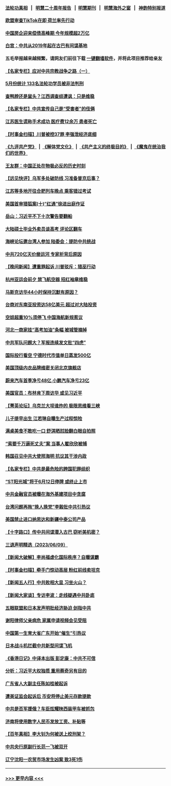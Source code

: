 #### [法轮功真相](https://github.com/gfw-breaker/truth/blob/master/README.md?t=0) &nbsp;&nbsp;|&nbsp;&nbsp; [明慧二十周年报告](https://github.com/gfw-breaker/mh-reports/blob/master/README.md?t=0) &nbsp;&nbsp;|&nbsp;&nbsp;[明慧期刊](https://github.com/gfw-breaker/mh-qikan) &nbsp;&nbsp;|&nbsp;&nbsp; [明慧海外之窗](https://github.com/gfw-breaker/mh-news/blob/master/README.md?t=0) &nbsp;&nbsp;|&nbsp;&nbsp; [神韵特别报道](https://github.com/gfw-breaker/mh-news/blob/master/shenyun.md?t=0)
#### [欧盟审查TikTok在即 荷兰率先行动](../pages/nsc413/n14013812.md?t=06110643) 
#### [中国房企迎来偿债高峰期 今年规模超2万亿](../pages/nsc413/n14013863.md?t=06110643) 
#### [白宫：中共从2019年起在古巴有间谍基地](../pages/nsc413/n14013849.md?t=06110643) 
#### 五毛举报越来越频繁，请网友们前往下载 [一键翻墙软件](https://github.com/gfw-breaker/ssr-accounts)，并将此项目推荐给亲友
#### [【名家专栏】应对中共宗教战争之路（一）](../pages/nsc413/n14010381.md?t=06110643) 
#### [5月份统计 133名法轮功学员被非法判刑](../pages/nsc413/n14013124.md?t=06110643) 
#### [查鸭脖还是鼠头？江西调查组遭讽：只是维稳](../pages/nsc413/n14013811.md?t=06110643) 
#### [【名家专栏】中共宣传自己是“受害者”的伎俩](../pages/nsc413/n14013205.md?t=06110643) 
#### [江苏医生谎称手术成功 医疗费12余万 患者死亡](../pages/nsc413/n14013672.md?t=06110643) 
#### [【时事金扫描】川普被控37罪 李强泄经济底细](../pages/nsc413/n14013791.md?t=06110643) 
#### [《九评共产党》](https://github.com/begood0513/9ping.md/blob/master/README.md) &nbsp;|&nbsp; [《解体党文化》](../../../../jtdwh.md/blob/master/README.md)  &nbsp;|&nbsp; [《共产主义的终极目的》](../../../../gczydzjmd.md/blob/master/README.md) &nbsp;|&nbsp; [《魔鬼在统治我们的世界》](../../../../mgztzwmdsj.md/blob/master/README.md) 
#### [王友群：中国正处在物极必反的历史时刻](../pages/nsc413/n14013469.md?t=06110643) 
#### [【远见快评】乌军多处破防线 习准备普京后事？](../pages/nsc413/n14013777.md?t=06110643) 
#### [江苏等多地开往合肥列车晚点 乘客错过考试](../pages/nsc413/n14013706.md?t=06110643) 
#### [美国首审猎狐案(十)“红通”徐进出庭作证](../pages/nsc413/n14013571.md?t=06110643) 
#### [岳山：习近平不下十次警告要翻船](../pages/nsc413/n14013697.md?t=06110643) 
#### [大陆硕士毕业外卖员谈高考 评论区翻车](../pages/nsc413/n14013677.md?t=06110643) 
#### [海峡论坛邀台湾人参加 陆委会：提防中共统战](../pages/nsc413/n14013678.md?t=06110643) 
#### [中共720亿天价凿运河 专家析背后原因](../pages/nsc413/n14012805.md?t=06110643) 
#### [【晚间新闻】遭重罪起诉 川普驳斥：猎巫行动](../pages/nsc413/n14013662.md?t=06110643) 
#### [杭州亚运会前夕 禁飞航空器 招红袖章维稳](../pages/nsc413/n14013618.md?t=06110643) 
#### [马斯克访华44小时保持沉默有原因？](../pages/nsc413/n14013660.md?t=06110643) 
#### [台商对东南亚投资达58亿美元 超过对大陆投资](../pages/nsc413/n14013280.md?t=06110643) 
#### [空姐超重10%须停飞 中国海航新规惹议](../pages/nsc413/n14013628.md?t=06110643) 
#### [河北一商家挂“高考加油”条幅 被城管摘掉](../pages/nsc413/n14013613.md?t=06110643) 
#### [中共军队问题大？军报连续发文批“四虎”](../pages/nsc413/n14013541.md?t=06110643) 
#### [国际投行看空 宁德时代市值单日蒸发500亿](../pages/nsc413/n14013507.md?t=06110643) 
#### [美国顶级内衣品牌维密关闭北京旗舰店](../pages/nsc413/n14013443.md?t=06110643) 
#### [蔚来汽车首季净亏48亿 小鹏汽车净亏23亿](../pages/nsc413/n14013481.md?t=06110643) 
#### [美国官员：布林肯下周访华 或见习近平](../pages/nsc413/n14013392.md?t=06110643) 
#### [【菁英论坛】乌克兰大坝谁炸的 极限思维看三峡](../pages/nsc413/n14013441.md?t=06110643) 
#### [儿子提早出生 江若琳自曝生产过程惊险](../pages/nsc413/n14013422.md?t=06110643) 
#### [满桌美食不敢吃一口 舒淇晒怼脸翻白眼自拍照](../pages/nsc413/n14013393.md?t=06110643) 
#### [“索要千万逼死丈夫”案 当事人翟欣欣被捕](../pages/nsc413/n14013418.md?t=06110643) 
#### [韩国召见中共大使邢海明 抗议其干涉内政](../pages/nsc413/n14013427.md?t=06110643) 
#### [【名家专栏】中共是最危险的跨国犯罪组织](../pages/nsc413/n14012435.md?t=06110643) 
#### [“ST阳光城”将于6月12日停牌 或终止上市](../pages/nsc413/n14013378.md?t=06110643) 
#### [中共金融官员被曝在海外基建项目中贪腐](../pages/nsc413/n14013346.md?t=06110643) 
#### [台湾问题再拖“换人换党”李毅批中共引热议](../pages/nsc413/n14013312.md?t=06110643) 
#### [美国禁止进口纳思达和新疆中泰公司产品](../pages/nsc413/n14013388.md?t=06110643) 
#### [【十字路口】传中共间谍潜入古巴 窃听美机密？](../pages/nsc413/n14013251.md?t=06110643) 
#### [三退声明精选（2023/06/09）](../pages/nsc413/n14013374.md?t=06110643) 
#### [【新闻大破解】李尚福虚化国际秩序？自曝谋霸](../pages/nsc413/n14013214.md?t=06110643) 
#### [【时事金扫描】牵手门惊动高层 粉红前线卖坦克](../pages/nsc413/n14012807.md?t=06110643) 
#### [【新闻五人行】中共败相大显 习坐火山？](../pages/nsc413/n14013320.md?t=06110643) 
#### [【新闻大家谈】专访李波：走线疑遇中共卧底](../pages/nsc413/n14013229.md?t=06110643) 
#### [五眼联盟和日本发声明批经济胁迫 剑指中共](../pages/nsc413/n14013308.md?t=06110643) 
#### [谢阳律师父亲病危 家属申请视频会见受阻](../pages/nsc413/n14013006.md?t=06110643) 
#### [中国第一生育大省广东开始“催生”引热议](../pages/nsc413/n14012641.md?t=06110643) 
#### [日本战斗机拦截中共新型间谍飞机](../pages/nsc413/n14013187.md?t=06110643) 
#### [《香港日记》中译本出版 彭定康：中共不可信](../pages/nsc413/n14012512.md?t=06110643) 
#### [分析：习近平大权独揽 重用蔡奇另有目的](../pages/nsc413/n14013125.md?t=06110643) 
#### [广东省人大副主任陈如桂被起诉](../pages/nsc413/n14013157.md?t=06110643) 
#### [遭美证监会起诉后 币安将停止美元存款提款](../pages/nsc413/n14013219.md?t=06110643) 
#### [中共是否军援俄？车臣炫耀陕西装甲车被抓包](../pages/nsc413/n14013189.md?t=06110643) 
#### [济南将使用数字人民币发放工资、补贴等](../pages/nsc413/n14013181.md?t=06110643) 
#### [【百年真相】李大钊为何被送上绞刑架？](../pages/nsc413/n14011842.md?t=06110643) 
#### [中共央行原副行长范一飞被双开](../pages/nsc413/n14013175.md?t=06110643) 
#### [辽宁沈阳一农贸市场发生凶案 致3死1伤](../pages/nsc413/n14013055.md?t=06110643) 

----
#### [ >>> 更早内容 <<< ](../indexes/nsc413-earlier.md)
